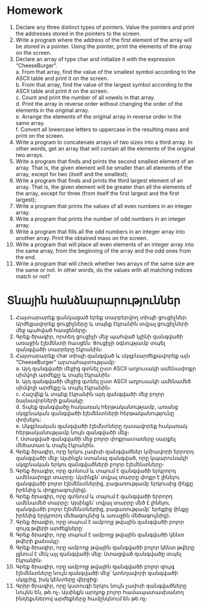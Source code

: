 # Homework  

1. Declare any three distinct types of pointers. Value the pointers and print the addresses stored in the pointers to the screen.  
2. Write a program where the address of the first element of the array will be stored in a pointer. Using the pointer, print the elements of the array on the screen.  
3. Declare an array of type char and initialize it with the expression “CheeseBurger”.  
  a. From that array, find the value of the smallest symbol according to the ASCII table and print it on the screen.  
  b. From that array, find the value of the largest symbol according to the ASCII table and print it on the screen.  
  c. Count and print the number of all vowels in that array.  
  d. Print the array in reverse order without changing the order of the elements in the original array.  
  e. Arrange the elements of the original array in reverse order in the same array.  
  f. Convert all lowercase letters to uppercase in the resulting mass and print on the screen.  
10. Write a program to concatenate arrays of two sizes into a third array. In other words, get an array that will contain all the elements of the original two arrays.  
11. Write a program that finds and prints the second smallest element of an array. That is, the given element will be smaller than all elements of the array, except for two (itself and the smallest);  
12. Write a program that finds and prints the third largest element of an array. That is, the given element will be greater than all the elements of the array, except for three (from itself the first largest and the first largest);  
13. Write a program that prints the values of all even numbers in an integer array.  
14. Write a program that prints the number of odd numbers in an integer array.  
15. Write a program that fills all the odd numbers in an integer array into another array. Print the obtained mass on the screen.  
16. Write a program that will place all even elements of an integer array into the same array, from the beginning of the array and the odd ones from the end.  
17. Write a program that will check whether two arrays of the same size are the same or not. In other words, do the values with all matching indices match or not?  

# Տնային հանձնարարություններ  

1. Հայտարարեք ցանկացած երեք տարբերվող տիպի ցուցիչներ: Արժեքավորեք ցուցիչները և տպեք էկրանին տվյալ ցուցիչների մեջ պահված հասցեները։  
2. Գրեք ծրագիր, որտեղ ցուցիչի մեջ պահված կլինի զանգվածի առաջին էլեմենտի հասցեն: Ցուցիչի օգնությամբ տպել զանգվածի տարրերը էկրանին։  
3. Հայտարարեք char տիպի զանգված և սկզբնարժեքավորեք այն “CheeseBurger” արտահայտությամբ:  
  a. Այդ զանգվածի մեջից գտնել ըստ ASCII աղյուսակի ամենափոքր սիմվոլի արժեքը և տպել էկրանին։  
  b. Այդ զանգվածի մեջից գտնել ըստ ASCII աղյուսակի ամենամեծ սիմվոլի արժեքը և տպել էկրանին։  
  c. Հաշվեք և տպեք էկրանին այդ զանգվածի մեջ բոլոր ձայնավորների քանակը:  
  d. Տպեք զանգվածը հակառակ հերթականությամբ, առանց սկզբնական զանգվածի էլեմենտների հերթականությունը փոխելու:  
  e. Սկզբնական զանգվածի էլեմնտները դասավորեք հակառակ հերթականությամբ նույն զանգվածի մեջ։  
  f. Ստացված զանգվածի մեջ բոլոր փոքրատառերը սարքել մեծատառ և տպել էկրանին։  
10. Գրեք ծրագիր, որը երկու չափսի զանգվածներ կմիավորի երրորդ զանգվածի մեջ: Այսինքն ստանալ զանգված, որը կպարունակի սկզբնական երկու զանգվածների բոլոր էլեմենտները։  
11. Գրեք ծրագիր, որը գտնում և տպում է զանգվածի երկրորդ ամենափոքր տարրը: Այսինքն՝ տվյալ տարրը փոքր է լինելու զանգվածի բոլոր էլեմենտներից, բացառությամբ երկուսից (ինքը իրենից և փոքրագույնից). 
12. Գրեք ծրագիր, որը գտնում և տպում է զանգվածի երրորդ ամենամեծ տարրը: Այսինքն՝ տվյալ տարրը մեծ է լինելու զանգվածի բոլոր էլեմենտներից, բացառությամբ՝ երեքից (ինքը իրենից երլկրորդ մեծագույնից և առաջին մեծագույնից). 
13. Գրեք ծրագիր, որը տպում է ամբողջ թվային զանգվածի բոլոր զույգ թվերի արժեքները:  
14. Գրեք ծրագիր, որը տպում է ամբողջ թվային զանգվածի կենտ թվերի քանակը:  
15. Գրեք ծրագիր, որը ամբողջ թվային զանգվածի բոլոր կենտ թվերը լցնում է մեկ այլ զանգվածի մեջ: Ստացված զանգվածը տպել էկրանին։  
16. Գրեք ծրագիր, որը ամբողջ թվային զանգվածի բոլոր զույգ էլեմենտները  նույն զանգվածի մեջ՝ կտեղավորի զանգվածի սկզբից, իսկ կենտերը վերջից:  
17. Գրիր ծրագիր, որը կստուգի երկու նույն չափսի զանգվածները նույնն են, թե ոչ։ Այսինքն արդյոք բոլոր համապատասխանող ինդեքսներով արժեքները համընկնում են թե ոչ։  
